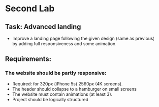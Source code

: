 # Second Lab

## Task: Advanced landing
- Improve a landing page following the given design (same as previous) by adding full responsiveness and some animation.

## Requirements:
### The website should be partly responsive: 
- Required: for 320px (iPhone 5s)  2560px (4K screens).
- The header should collapse to a hamburger on small screens
- The website must contain animations (at least 3).
- Project should be logically structured 
